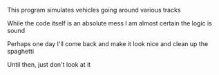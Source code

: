 This program simulates vehicles going around various tracks

While the code itself is an absolute mess I am almost certain the logic is sound

Perhaps one day I'll come back and make it look nice and clean up the spaghetti

Until then, just don't look at it